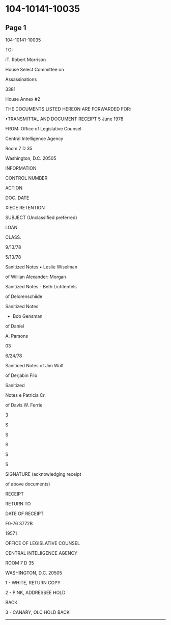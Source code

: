 # 104-10141-10035

## Page 1

104-10141-10035

TO:

iT. Robert Morrison

House Select Committee on

Assassinations

3381

House Annex #2

THE DOCUMENTS LISTED HEREON ARE FORWARDED FOR:

•TRANSMITTAL AND DOCUMENT RECEIPT 5 June 1978

FROM: Office of Legislative Counsel

Central Intelligence Agency

Room 7 D 35

Washington, D.C. 20505

INFORMATION

CONTROL NUMBER

ACTION

DOC. DATE

XIECE RETENTION

SUBJECT (Unclassified preferred)

LOAN

CLASS.

9/13/78

5/13/78

Sanitized Notes • Leslie Wiselman

of Willian Alexander: Morgan

Sanitized Notes - Beth Lichtenfels

of Delorenschiide

Sanitized Notes

- Bob Gensman

of Daniel

A. Parsons

03

6/24/78

Saniticed Notes of Jim Wolf

of Derjabin Filo

Sanitized

Notes e Patricia Cr.

of Davis W. Ferrie

3

S

S

S

S

S

SIGNATURE (acknowledging receipt

of above documents)

RECEIPT

RETURN TO

DATE OF RECEIPT

F0-76 3772B

19571

OFFICE OF LEGISLATIVE COUNSEL

CENTRAL INTELIIGENCE AGENCY

ROOM 7 D 35

WASHINGTON, D.C. 20505

1 - WHITE, RETURN COPY

2 - PINK, ADDRESSEE HOLD

BACK

3 - CANARY, OLC HOLD BACK

---

